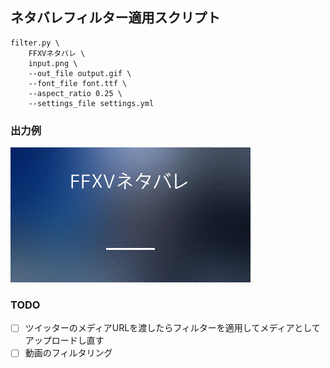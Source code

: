 ## ネタバレフィルター適用スクリプト

```
filter.py \
    FFXVネタバレ \
    input.png \
    --out_file output.gif \
    --font_file font.ttf \
    --aspect_ratio 0.25 \
    --settings_file settings.yml
```

### 出力例
![](examples/output.gif)

### TODO
- [ ] ツイッターのメディアURLを渡したらフィルターを適用してメディアとしてアップロードし直す
- [ ] 動画のフィルタリング
